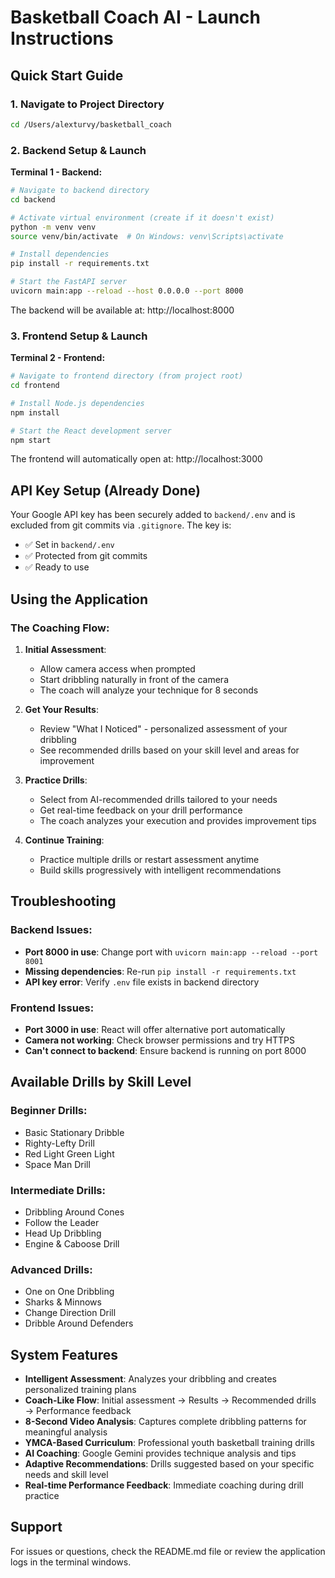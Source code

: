 # Basketball Coach AI - Launch Instructions

## Quick Start Guide

### 1. Navigate to Project Directory
```bash
cd /Users/alexturvy/basketball_coach
```

### 2. Backend Setup & Launch

**Terminal 1 - Backend:**
```bash
# Navigate to backend directory
cd backend

# Activate virtual environment (create if it doesn't exist)
python -m venv venv
source venv/bin/activate  # On Windows: venv\Scripts\activate

# Install dependencies
pip install -r requirements.txt

# Start the FastAPI server
uvicorn main:app --reload --host 0.0.0.0 --port 8000
```

The backend will be available at: http://localhost:8000

### 3. Frontend Setup & Launch

**Terminal 2 - Frontend:**
```bash
# Navigate to frontend directory (from project root)
cd frontend

# Install Node.js dependencies
npm install

# Start the React development server
npm start
```

The frontend will automatically open at: http://localhost:3000

## API Key Setup (Already Done)

Your Google API key has been securely added to `backend/.env` and is excluded from git commits via `.gitignore`. The key is:
- ✅ Set in `backend/.env` 
- ✅ Protected from git commits
- ✅ Ready to use

## Using the Application

### The Coaching Flow:

1. **Initial Assessment**: 
   - Allow camera access when prompted
   - Start dribbling naturally in front of the camera
   - The coach will analyze your technique for 8 seconds

2. **Get Your Results**:
   - Review "What I Noticed" - personalized assessment of your dribbling
   - See recommended drills based on your skill level and areas for improvement

3. **Practice Drills**:
   - Select from AI-recommended drills tailored to your needs
   - Get real-time feedback on your drill performance
   - The coach analyzes your execution and provides improvement tips

4. **Continue Training**:
   - Practice multiple drills or restart assessment anytime
   - Build skills progressively with intelligent recommendations

## Troubleshooting

### Backend Issues:
- **Port 8000 in use**: Change port with `uvicorn main:app --reload --port 8001`
- **Missing dependencies**: Re-run `pip install -r requirements.txt`
- **API key error**: Verify `.env` file exists in backend directory

### Frontend Issues:
- **Port 3000 in use**: React will offer alternative port automatically
- **Camera not working**: Check browser permissions and try HTTPS
- **Can't connect to backend**: Ensure backend is running on port 8000

## Available Drills by Skill Level

### Beginner Drills:
- Basic Stationary Dribble
- Righty-Lefty Drill
- Red Light Green Light
- Space Man Drill

### Intermediate Drills:
- Dribbling Around Cones
- Follow the Leader
- Head Up Dribbling
- Engine & Caboose Drill

### Advanced Drills:
- One on One Dribbling
- Sharks & Minnows
- Change Direction Drill
- Dribble Around Defenders

## System Features

- **Intelligent Assessment**: Analyzes your dribbling and creates personalized training plans
- **Coach-Like Flow**: Initial assessment → Results → Recommended drills → Performance feedback
- **8-Second Video Analysis**: Captures complete dribbling patterns for meaningful analysis
- **YMCA-Based Curriculum**: Professional youth basketball training drills
- **AI Coaching**: Google Gemini provides technique analysis and tips
- **Adaptive Recommendations**: Drills suggested based on your specific needs and skill level
- **Real-time Performance Feedback**: Immediate coaching during drill practice

## Support

For issues or questions, check the README.md file or review the application logs in the terminal windows.